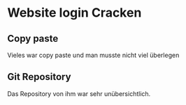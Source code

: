 # Website login Cracken

## Copy paste
Vieles war copy paste und man musste nicht viel überlegen

## Git Repository

Das Repository von ihm war sehr unübersichtlich.